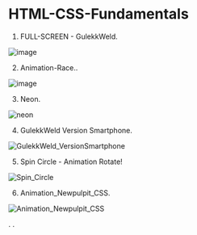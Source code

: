 ﻿# HTML-CSS-Fundamentals
1. FULL-SCREEN - GulekkWeld.

![image](https://user-images.githubusercontent.com/31259850/213196692-496933a8-e115-48b7-a8bb-aa8bd219da8b.png)

2. Animation-Race..

![image](https://user-images.githubusercontent.com/31259850/213197641-ef6a6d22-c88d-4dd7-b036-18f5cace20f6.png)

3. Neon.

![neon](https://user-images.githubusercontent.com/31259850/213554963-2b7709c3-3871-408e-a9a1-04c98b246da0.PNG)

4. GulekkWeld Version Smartphone.

![GulekkWeld_VersionSmartphone](https://user-images.githubusercontent.com/31259850/213555069-f5dd1e43-d300-47a3-a10c-c1aae95d35fd.PNG)

5. Spin Circle - Animation Rotate!

![Spin_Circle](https://user-images.githubusercontent.com/31259850/213555220-f70cae97-dfde-45fe-bb6e-845bb23b857b.PNG)

6. Animation_Newpulpit_CSS.

![Animation_Newpulpit_CSS](https://user-images.githubusercontent.com/31259850/213555415-7de0da5f-0bea-4714-bae3-ea6b03efb5a2.PNG)


.
.
